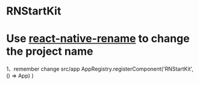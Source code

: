 # RNStartKit

# Use [react-native-rename](https://github.com/JuneDomingo/react-native-rename) to change the project name
   1、remember change src/app AppRegistry.registerComponent('RNStartKit', () => App)
)
